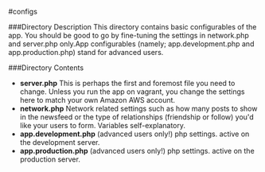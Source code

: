#configs

###Directory Description
This directory contains basic configurables of the app. You should be good to go by fine-tuning the settings in network.php and server.php only.App configurables (namely; app.development.php and app.production.php) stand for advanced users.

###Directory Contents
* **server.php** This is perhaps the first and foremost file you need to change. Unless you run the app on vagrant, you change the settings here to match your own Amazon AWS account.
* **network.php** Network related settings such as how many posts to show in the newsfeed or the type of relationships (friendship or follow) you'd like your users to form. Variables self-explanatory.
* **app.development.php** (advanced users only!) php settings. active on the development server.
* **app.production.php** (advanced users only!) php settings. active on the production server.